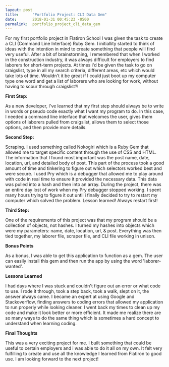 ```yaml
---
layout: post
title:      "Portfolio Project: CLI Data Gem"
date:       2018-01-31 00:45:23 -0500
permalink:  portfolio_project_cli_data_gem
---
```



For my first portfolio project in Flatiron School I was given the task to create a CLI (Command Line Interface) Ruby Gem. I initiallity started to think of ideas with the intention in mind to create something that people will find very useful. 
After a bit of brainstorming, I remembered that when I worked in the construction industry, it was always difficult for employers to find laborers for short-term projects. At times i'd be given the task to go on craigslist, type in all my search criteria, different areas, etc which would take lots of time. Wouldn't it be great if I could just boot up my computer type one word and get a list of laborers who are looking for work, without having to scour through craigslist?!

**First Step:**

As a new developer, I've learned that my first step should always be to write in words or pseudo code exactly what I want my program to do. In this case, I needed a command line interface that welcomes the user, gives them options of laborers pulled from craigslist, allows them to select those options, and then provide more details. 

**Second Step:**

Scraping. I used something called Nokogiri which is a Ruby Gem that allowed me to target specific content through the use of CSS and HTML. The information that I found most important was the post name, date, location, url, and detailed body of post. This part of the process took a good amount of time and tinkering to figure out which selectors worked best and were secure. I used Pry which is a debugger that allowed me to play around with code in real time to ensure it provided the necessary data. This data was pulled into a hash and then into an array. During the project, there was an entire day lost of work when my Pry debugger stopped working. I spent many hours trying to figure it out until i finally decided to try to restart my computer which solved the problem. Lesson learned! Always restart first!

**Third Step:**

One of the requirements of this project was that my program should be a collection of objects, not hashes. I turned my hashes into objects which were my parameters: name, date, location, url, & post.  Everything was then tied together, my laborer file, scraper file, and CLI file working in unison. 

**Bonus Points**

As a bonus, I was able to get this application to function as a gem. The user can easily install this gem and then run the app by using the word 'laborer-wanted'. 

**Lessons Learned**

I had days where I was stuck and couldn't figure out an error or what code to use. I rode it through, took a step back, took a walk, slept on it, the answer always came. I became an expert at using Google and Stackoverflow, finding answers to coding errors that allowed my application to run properly while looking cleaner. I went back my times to clean up my code and make it look better or more efficient. It made me realize there are so many ways to do the same thing which is sometimes a hard concept to understand when learning coding. 

**Final Thoughts**

This was a very exciting project for me. I built something that could be useful to certain employers and i was able to do it all on my own. It felt very fulfilling to create and use all the knowledge I learned from Flatiron to good use. I am looking forward to the next project!



